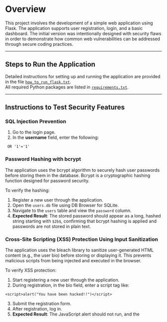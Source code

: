 # Overview

This project involves the development of a simple web application using Flask. The application supports user registration, login, and a basic dashboard. The initial version was intentionally designed with security flaws in order to demonstrate how common web vulnerabilities can be addressed through secure coding practices.

---

## Steps to Run the Application

Detailed instructions for setting up and running the application are provided in the file [`how_to_run_flask.txt`](how_to_run_flask.txt).  
All required Python packages are listed in [`requirements.txt`](requirements.txt).

---

## Instructions to Test Security Features

### SQL Injection Prevention

1. Go to the login page.
2. In the **username** field, enter the following:
```
 OR '1'='1'
```
### Password Hashing with bcrypt

The application uses the bcrypt algorithm to securely hash user passwords before storing them in the database. Bcrypt is a cryptographic hashing function designed for password security.

To verify the hashing:
1. Register a new user through the application.
2. Open the `users.db` file using DB Browser for SQLite.
3. Navigate to the `users` table and view the `password` column.
4. **Expected Result**: The stored password should appear as a long, hashed string starting with `$2b$`, confirming that bcrypt hashing is applied and passwords are not stored in plain text.

### Cross-Site Scripting (XSS) Protection Using Input Sanitization

The application uses the bleach library to sanitize user-generated HTML content (e.g., the user bio) before storing or displaying it. This prevents malicious scripts from being injected and executed in the browser.

To verify XSS protection:
1. Start registering a new user through the application.
2. During registration, in the bio field, enter a script tag like:
```
<script>alert("You have been hacked!!")</script>
```
3. Submit the registration form.
4. After registration, log in.
5.  **Expected Result**: The JavaScript alert should not run, and the <script> tag will be displayed as regular text.
